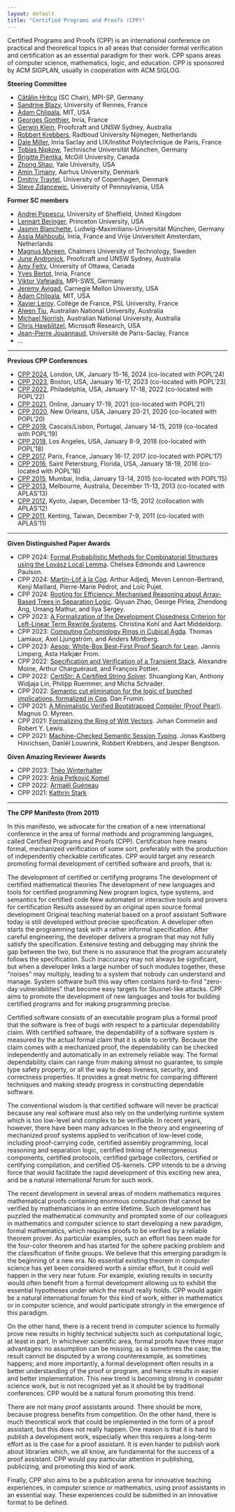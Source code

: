 ```yaml
---
layout: default
title: "Certified Programs and Proofs (CPP)"
---
```

Certified Programs and Proofs (CPP) is an international conference on practical and theoretical topics in all areas that consider formal verification and certification as an essential paradigm for their work. CPP spans areas of computer science, mathematics, logic, and education. CPP is sponsored by ACM SIGPLAN, usually in cooperation with ACM SIGLOG.

**Steering Committee**

* [Cătălin Hriţcu](https://catalin-hritcu.github.io) (SC Chair), MPI-SP, Germany
* [Sandrine Blazy](https://people.irisa.fr/Sandrine.Blazy/), University of Rennes, France
* [Adam Chlipala](http://adam.chlipala.net), MIT, USA
* [Georges Gonthier](https://scholar.google.co.uk/citations?user=cbtN84wAAAAJ&hl=en), Inria, France
* [Gerwin Klein](https://doclsf.de), Proofcraft and UNSW Sydney, Australia
* [Robbert Krebbers](https://robbertkrebbers.nl), Radboud University Nijmegen, Netherlands
* [Dale Miller](http://www.lix.polytechnique.fr/Labo/Dale.Miller/), Inria Saclay and LIX/Institut Polytechnique de Paris, France
* [Tobias Nipkow](https://www21.in.tum.de/~nipkow/), Technische Universität München, Germany
* [Brigitte Pientka](https://www.cs.mcgill.ca/~bpientka/), McGill University, Canada
* [Zhong Shao](http://www.cs.yale.edu/homes/shao/), Yale University, USA
* [Amin Timany](https://cs.au.dk/~timany/), Aarhus University, Denmark
* [Dmitriy Traytel](https://traytel.bitbucket.io), University of Copenhagen, Denmark
* [Steve Zdancewic](https://www.cis.upenn.edu/~stevez/), University of Pennsylvania, USA

**Former SC members**

* [Andrei Popescu](https://www.andreipopescu.uk), University of Sheffield, United Kingdom
* [Lennart Beringer](https://www.cs.princeton.edu/~eberinge/), Princeton University, USA
* [Jasmin Blanchette](https://www.tcs.ifi.lmu.de/mitarbeiter/jasmin-blanchette_de.html), Ludwig-Maximilians-Universität München, Germany
* [Assia Mahboubi](https://people.rennes.inria.fr/Assia.Mahboubi/), Inria, France and Vrije Universiteit Amsterdam, Netherlands
* [Magnus Myreen](https://www.cse.chalmers.se/~myreen/), Chalmers University of Technology, Sweden
* [June Andronick](https://proofcraft.systems/), Proofcraft and UNSW Sydney, Australia
* [Amy Felty](https://www.site.uottawa.ca/~afelty/), University of Ottawa, Canada
* [Yves Bertot](https://www-sop.inria.fr/members/Yves.Bertot/research.html), Inria, France
* [Viktor Vafeiadis](https://people.mpi-sws.org/~viktor/), MPI-SWS, Germany
* [Jeremy Avigad](https://www.andrew.cmu.edu/user/avigad/), Carnegie Mellon University, USA
* [Adam Chlipala](http://adam.chlipala.net), MIT, USA
* [Xavier Leroy](https://xavierleroy.org), Collège de France, PSL University, France
* [Alwen Tiu](http://users.cecs.anu.edu.au/~tiu/), Australian National University, Australia
* [Michael Norrish](https://comp.anu.edu.au/people/michael-norrish/), Australian National University, Australia
* [Chris Hawblitzel](https://www.microsoft.com/en-us/research/people/chrishaw/), Microsoft Research, USA
* [Jean-Pierre Jouannaud](https://www.lix.polytechnique.fr/Labo/Jean-Pierre.Jouannaud/), Université de Paris-Saclay, France
* ...

---
**Previous CPP Conferences**

* [CPP 2024](https://popl24.sigplan.org/home/CPP-2024), London, UK, January 15-16, 2024 (co-located with POPL’24)
* [CPP 2023](https://popl23.sigplan.org/home/CPP-2023), Boston, USA, January 16-17, 2023 (co-located with POPL’23)
* [CPP 2022](https://popl22.sigplan.org/home/CPP-2022), Philadelphia, USA, January 17-18, 2022 (co-located with POPL’22)
* [CPP 2021](https://popl21.sigplan.org/home/CPP-2021), Online, January 17-19, 2021 (co-located with POPL’21)
* [CPP 2020](https://popl20.sigplan.org/home/CPP-2020), New Orleans, USA, January 20-21, 2020 (co-located with POPL’20)
* [CPP 2019](https://popl19.sigplan.org/track/CPP-2019), Cascais/Lisbon, Portugal, January 14-15, 2019 (co-located with POPL’19)
* [CPP 2018](https://popl18.sigplan.org/track/CPP-2018), Los Angeles, USA, January 8-9, 2018 (co-located with POPL’18)
* [CPP 2017](https://cpp2017.mpi-sws.org), Paris, France, January 16-17, 2017 (co-located with POPL’17)
* [CPP 2016](https://people.csail.mit.edu/adamc/cpp16/), Saint Petersburg, Florida, USA, January 18-19, 2016 (co-located with POPL’16)
* [CPP 2015](http://cpp2015.inria.fr), Mumbai, India, January 13-14, 2015 (co-located with POPL’15)
* [CPP 2013](https://dblp2.uni-trier.de/db/conf/cpp/cpp2013.html), Melbourne, Australia, December 11-13, 2013 (co-located with APLAS’13)
* [CPP 2012](http://cpp12.kuis.kyoto-u.ac.jp), Kyoto, Japan, December 13-15, 2012 (collocation with APLAS’12)
* [CPP 2011](https://dblp.uni-trier.de/db/conf/cpp/cpp2011.html), Kenting, Taiwan, December 7-9, 2011 (co-located with APLAS’11)

---
**Given Distinguished Paper Awards**

* CPP 2024: [Formal Probabilistic Methods for Combinatorial Structures using the Lovász Local Lemma](https://popl24.sigplan.org/details/CPP-2024-papers/7/Formal-Probabilistic-Methods-for-Combinatorial-Structures-using-the-Lov-sz-Local-Lemma). Chelsea Edmonds and Lawrence Paulson.
* CPP 2024: [Martin-Löf à la Coq](https://popl24.sigplan.org/details/CPP-2024-papers/12/Martin-L-f-la-Coq). Arthur Adjedj, Meven Lennon-Bertrand, Kenji Maillard, Pierre-Marie Pédrot, and Loïc Pujet.
* CPP 2024: [Rooting for Efficiency: Mechanised Reasoning about Array-Based Trees in Separation Logic](https://popl24.sigplan.org/details/CPP-2024-papers/5/Rooting-for-Efficiency-Mechanised-Reasoning-about-Array-Based-Trees-in-Separation-Logic). Qiyuan Zhao, George Pîrlea, Zhendong Ang, Umang Mathur, and Ilya Sergey.
* CPP 2023: [A Formalization of the Development Closedness Criterion for Left-Linear Term Rewrite Systems](https://popl23.sigplan.org/details/CPP-2023-papers/1/A-Formalization-of-the-Development-Closedness-Criterion-for-Left-Linear-Term-Rewrite-Systems). Christina Kohl and Aart Middeldorp.
* CPP 2023: [Computing Cohomology Rings in Cubical Agda](https://popl23.sigplan.org/details/CPP-2023-papers/11/Computing-Cohomology-Rings-in-Cubical-Agda). Thomas Lamiaux, Axel Ljungström, and Anders Mörtberg.
* CPP 2023: [Aesop: White-Box Best-First Proof Search for Lean](https://popl23.sigplan.org/details/CPP-2023-papers/5/Aesop-White-Box-Best-First-Proof-Search-for-Lean). Jannis Limperg, Asta Halkjær From.
* CPP 2022: [Specification and Verification of a Transient Stack](https://popl22.sigplan.org/details/CPP-2022-papers/22/Specification-and-Verification-of-a-Transient-Stack). Alexandre Moine, Arthur Charguéraud, and François Pottier.
* CPP 2022: [CertiStr: A Certified String Solver](https://popl22.sigplan.org/details/CPP-2022-papers/10/CertiStr-A-Certified-String-Solver). Shuanglong Kan, Anthony Widjaja Lin, Philipp Ruemmer, and Micha Schrader.
* CPP 2022: [Semantic cut elimination for the logic of bunched implications, formalized in Coq](https://popl22.sigplan.org/details/CPP-2022-papers/21/Semantic-cut-elimination-for-the-logic-of-bunched-implications-formalized-in-Coq). Dan Frumin.
* CPP 2021: [A Minimalistic Verified Bootstrapped Compiler (Proof Pearl)](https://popl21.sigplan.org/details/CPP-2021/6/A-Minimalistic-Verified-Bootstrapped-Compiler-Proof-Pearl-). Magnus O. Myreen.
* CPP 2021: [Formalizing the Ring of Witt Vectors](https://popl21.sigplan.org/details/CPP-2021/10/Formalizing-the-Ring-of-Witt-Vectors). Johan Commelin and Robert Y. Lewis.
* CPP 2021: [Machine-Checked Semantic Session Typing](https://popl21.sigplan.org/details/CPP-2021/5/Machine-Checked-Semantic-Session-Typing). Jonas Kastberg Hinrichsen, Daniël Louwrink, Robbert Krebbers, and Jesper Bengtson.

**Given Amazing Reviewer Awards**

* CPP 2023: [Théo Winterhalter](https://theowinterhalter.github.io)
* CPP 2023: [Anja Petković Komel](https://anjapetkovic.com)
* CPP 2022: [Armaël Guéneau](http://cambium.inria.fr/~agueneau/)
* CPP 2021: [Kathrin Stark](https://www.k-stark.de)

---
**The CPP Manifesto (from 2011)**

In this manifesto, we advocate for the creation of a new international conference in the area of formal methods and programming languages, called Certified Programs and Proofs (CPP). Certification here means formal, mechanized verification of some sort, preferably with the production of independently checkable certificates. CPP would target any research promoting formal development of certified software and proofs, that is:

The development of certified or certifying programs
The development of certified mathematical theories
The development of new languages and tools for certified programming
New program logics, type systems, and semantics for certified code
New automated or interactive tools and provers for certification
Results assessed by an original open source formal development
Original teaching material based on a proof assistant
Software today is still developed without precise specification. A developer often starts the programming task with a rather informal specification. After careful engineering, the developer delivers a program that may not fully satisfy the specification. Extensive testing and debugging may shrink the gap between the two, but there is no assurance that the program accurately follows the specification. Such inaccuracy may not always be significant, but when a developer links a large number of such modules together, these “noises” may multiply, leading to a system that nobody can understand and manage. System software built this way often contains hard-to-find “zero-day vulnerabilities” that become easy targets for Stuxnet-like attacks. CPP aims to promote the development of new languages and tools for building certified programs and for making programming precise.

Certified software consists of an executable program plus a formal proof that the software is free of bugs with respect to a particular dependability claim. With certified software, the dependability of a software system is measured by the actual formal claim that it is able to certify. Because the claim comes with a mechanized proof, the dependability can be checked independently and automatically in an extremely reliable way. The formal dependability claim can range from making almost no guarantee, to simple type safety property, or all the way to deep liveness, security, and correctness properties. It provides a great metric for comparing different techniques and making steady progress in constructing dependable software.

The conventional wisdom is that certified software will never be practical because any real software must also rely on the underlying runtime system which is too low-level and complex to be verifiable. In recent years, however, there have been many advances in the theory and engineering of mechanized proof systems applied to verification of low-level code, including proof-carrying code, certified assembly programming, local reasoning and separation logic, certified linking of heterogeneous components, certified protocols, certified garbage collectors, certified or certifying compilation, and certified OS-kernels. CPP intends to be a driving force that would facilitate the rapid development of this exciting new area, and be a natural international forum for such work.

The recent development in several areas of modern mathematics requires mathematical proofs containing enormous computation that cannot be verified by mathematicians in an entire lifetime. Such development has puzzled the mathematical community and prompted some of our colleagues in mathematics and computer science to start developing a new paradigm, formal mathematics, which requires proofs to be verified by a reliable theorem prover. As particular examples, such an effort has been made for the four-color theorem and has started for the sphere packing problem and the classification of finite groups. We believe that this emerging paradigm is the beginning of a new era. No essential existing theorem in computer science has yet been considered worth a similar effort, but it could well happen in the very near future. For example, existing results in security would often benefit from a formal development allowing us to exhibit the essential hypotheses under which the result really holds. CPP would again be a natural international forum for this kind of work, either in mathematics or in computer science, and would participate strongly in the emergence of this paradigm.

On the other hand, there is a recent trend in computer science to formally prove new results in highly technical subjects such as computational logic, at least in part. In whichever scientific area, formal proofs have three major advantages: no assumption can be missing, as is sometimes the case; the result cannot be disputed by a wrong counterexample, as sometimes happens; and more importantly, a formal development often results in a better understanding of the proof or program, and hence results in easier and better implementation. This new trend is becoming strong in computer science work, but is not recognized yet as it should be by traditional conferences. CPP would be a natural forum promoting this trend.

There are not many proof assistants around. There should be more, because progress benefits from competition. On the other hand, there is much theoretical work that could be implemented in the form of a proof assistant, but this does not really happen. One reason is that it is hard to publish a development work, especially when this requires a long-term effort as is the case for a proof assistant. It is even harder to publish work about libraries which, we all know, are fundamental for the success of a proof assistant. CPP would pay particular attention in publishing, publicizing, and promoting this kind of work.

Finally, CPP also aims to be a publication arena for innovative teaching experiences, in computer science or mathematics, using proof assistants in an essential way. These experiences could be submitted in an innovative format to be defined.
